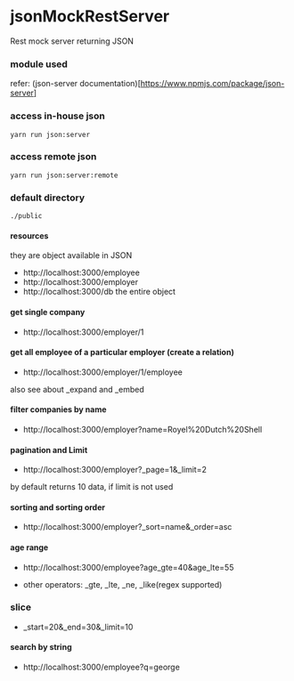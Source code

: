 # jsonMockRestServer
Rest mock server returning JSON

### module used
refer: (json-server documentation)[https://www.npmjs.com/package/json-server]

### access in-house json
`yarn run json:server`

### access remote json
`yarn run json:server:remote`
### default directory
`./public`

#### resources
they are object available in JSON
- http://localhost:3000/employee
- http://localhost:3000/employer
- http://localhost:3000/db the entire object

#### get single company
- http://localhost:3000/employer/1

#### get all employee of a particular employer (create a relation)
- http://localhost:3000/employer/1/employee

also see about _expand and _embed
#### filter companies by name
- http://localhost:3000/employer?name=Royel%20Dutch%20Shell

#### pagination and Limit
- http://localhost:3000/employer?_page=1&_limit=2

by default returns 10 data, if limit is not used

#### sorting and sorting order
- http://localhost:3000/employer?_sort=name&_order=asc

#### age range
- http://localhost:3000/employee?age_gte=40&age_lte=55

- other operators:
_gte, _lte, _ne, _like(regex supported)

### slice
- _start=20&_end=30&_limit=10
#### search by string
- http://localhost:3000/employee?q=george